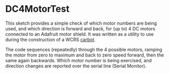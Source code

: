 # DC4MotorTest

This sketch provides a simple check of which motor numbers are being used, and which direction is forward and back, for (up to) 4 DC motors connected to an Adafruit motor shield. It was written as a utility to use during the construction of a WCRS [carbot](https://github.com/WCRSyyc/carbot).

The code sequences (repeatedly) through the 4 possible motors, ramping the motor from zero to maximum and back to zero speed forward, then the same again backwards.  Which motor number is being exercised, and direction changes are reported over the serial line (Serial Monitor).